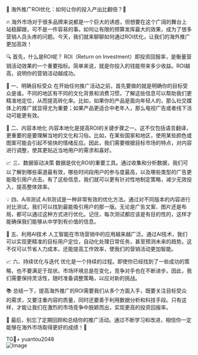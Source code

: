🎉 海外推广ROI优化：如何让你的投入产出比翻倍？💼

🔥 海外市场对于很多品牌来说都是一个巨大的诱惑，但想要在这个广阔的舞台上站稳脚跟，可不是一件容易的事。如何让有限的预算发挥最大的效果，成为了很多营销人员头疼的问题。今天，我们就来聊聊如何通过ROI优化，让我们的海外推广更加高效！

🔍 首先，什么是ROI呢？
ROI（Return on Investment）即投资回报率，是衡量营销活动效果的一个重要指标。简单来说，就是你投入的钱能带来多少收益。ROI越高，说明你的营销活动越成功。

🎯 一、明确目标受众
在开始任何推广活动之前，首先要做的就是明确你的目标受众是谁。不同的地区有不同的文化背景和消费习惯，了解这些信息可以帮助我们更精准地定位，从而提高转化率。比如，如果你的产品是面向年轻人的，那么社交媒体上的推广就显得尤为重要；如果产品更适合中老年人，那么电视广告或者线下活动可能更有效。

🌈 二、内容本地化
内容本地化是提高ROI的关键步骤之一。这不仅包括语言翻译，更重要的是要理解当地的文化和习俗。比如，在某些国家和地区，使用某些颜色或图案可能会引起不愉快的情绪反应。因此，我们需要根据目标市场的特点，对内容进行调整，使其更贴近当地用户的需求和喜好。

📈 三、数据驱动决策
数据是优化ROI的重要工具。通过收集和分析数据，我们可以了解到哪些渠道最有效，哪些时间段用户的参与度最高，以及哪些类型的广告更能吸引用户点击。有了这些信息，我们就可以更有针对性地制定策略，减少无效投入，提高整体效率。

💡 四、A/B测试
A/B测试是一种非常有效的优化方法。通过对不同版本的内容进行对比测试，我们可以找到最能吸引用户的那一版。无论是广告文案、图片还是布局，都可以通过这种方式进行优化。记住，每次测试都应该是有目的性的，这样才能确保我们能够从中学到有价值的信息。

🤖 五、利用AI技术
人工智能在市场营销中的应用越来越广泛。通过AI技术，我们可以实现更精准的目标用户定位，自动化处理日常任务，甚至预测未来的趋势。这不仅可以节省人力成本，还能提高工作效率，使我们的营销活动更加智能。

📈 六、持续优化与迭代
优化是一个持续的过程。即使你已经找到了一些成功的策略，也不要满足于现状。市场环境总是在变化，竞争对手也在不断进步。因此，我们需要保持灵活性，随时准备调整策略，以应对新的挑战。

📚 总结一下，提高海外推广的ROI需要我们从多个方面入手，既要关注目标受众的需求，又要注重内容的质量，同时还要善于利用数据分析和科技手段。只有这样，才能让我们在激烈的市场竞争中脱颖而出，实现更高的投资回报率。

📣 最后，别忘了定期回顾和总结你的推广活动。通过不断学习和改进，相信你一定能够在海外市场取得更好的成绩！🚀

TG💪+ yuantou2048  
![Image](https://github.com/user-attachments/assets/42a5a4a5-fea9-4a1d-8aa0-73e57e430cca)